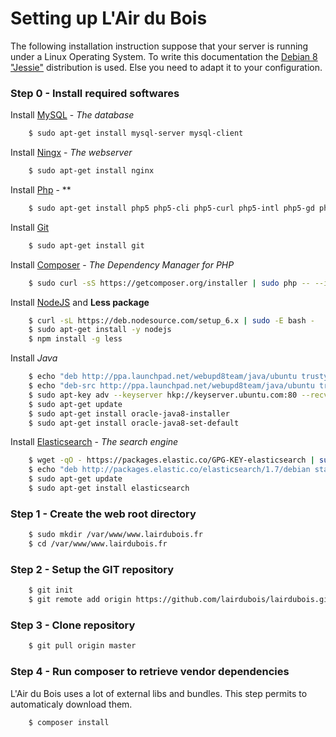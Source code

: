 Setting up L'Air du Bois
========================

The following installation instruction suppose that your server is running under a Linux Operating System.
To write this documentation the [Debian 8 "Jessie"](https://www.debian.org) distribution is used.
Else you need to adapt it to your configuration.

### Step 0 - Install required softwares

Install [MySQL](https://www.mysql.com/) - *The database*

``` bash
    $ sudo apt-get install mysql-server mysql-client
```

Install [Ningx](https://nginx.org/) - *The webserver*

``` bash
    $ sudo apt-get install nginx
```

Install [Php](http://www.php.net/) - **

``` bash
    $ sudo apt-get install php5 php5-cli php5-curl php5-intl php5-gd php5-imagick php-apc php5-mysql php5-fpm
```

Install [Git](https://git-scm.com/)

``` bash
    $ sudo apt-get install git
```

Install [Composer](https://getcomposer.org/) - *The Dependency Manager for PHP*

``` bash
    $ sudo curl -sS https://getcomposer.org/installer | sudo php -- --install-dir=/usr/local/bin --filename=composer
```

Install [NodeJS](https://nodejs.org) and **Less package**

``` bash
    $ curl -sL https://deb.nodesource.com/setup_6.x | sudo -E bash -
    $ sudo apt-get install -y nodejs
    $ npm install -g less
```

Install *Java*

``` bash
    $ echo "deb http://ppa.launchpad.net/webupd8team/java/ubuntu trusty main" | sudo tee /etc/apt/sources.list.d/webupd8team-java.list
    $ echo "deb-src http://ppa.launchpad.net/webupd8team/java/ubuntu trusty main" | sudo tee -a /etc/apt/sources.list.d/webupd8team-java.list
    $ sudo apt-key adv --keyserver hkp://keyserver.ubuntu.com:80 --recv-keys EEA14886
    $ sudo apt-get update
    $ sudo apt-get install oracle-java8-installer
    $ sudo apt-get install oracle-java8-set-default
```

Install [Elasticsearch](https://www.elastic.co/products/elasticsearch) - *The search engine*

``` bash
    $ wget -qO - https://packages.elastic.co/GPG-KEY-elasticsearch | sudo apt-key add -
    $ echo "deb http://packages.elastic.co/elasticsearch/1.7/debian stable main" | sudo tee -a /etc/apt/sources.list.d/elasticsearch-1.7.list
    $ sudo apt-get update
    $ sudo apt-get install elasticsearch
```

### Step 1 - Create the web root directory

``` bash
    $ sudo mkdir /var/www/www.lairdubois.fr
    $ cd /var/www/www.lairdubois.fr
```

### Step 2 - Setup the GIT repository

``` bash
    $ git init
    $ git remote add origin https://github.com/lairdubois/lairdubois.git
```

### Step 3 - Clone repository

``` bash
    $ git pull origin master
```

### Step 4 - Run composer to retrieve vendor dependencies

L'Air du Bois uses a lot of external libs and bundles. This step permits to automaticaly download them.

``` bash
    $ composer install
```




